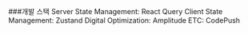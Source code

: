 ###개발 스택
Server State Management: React Query
Client State Management: Zustand
Digital Optimization: Amplitude
ETC: CodePush 


